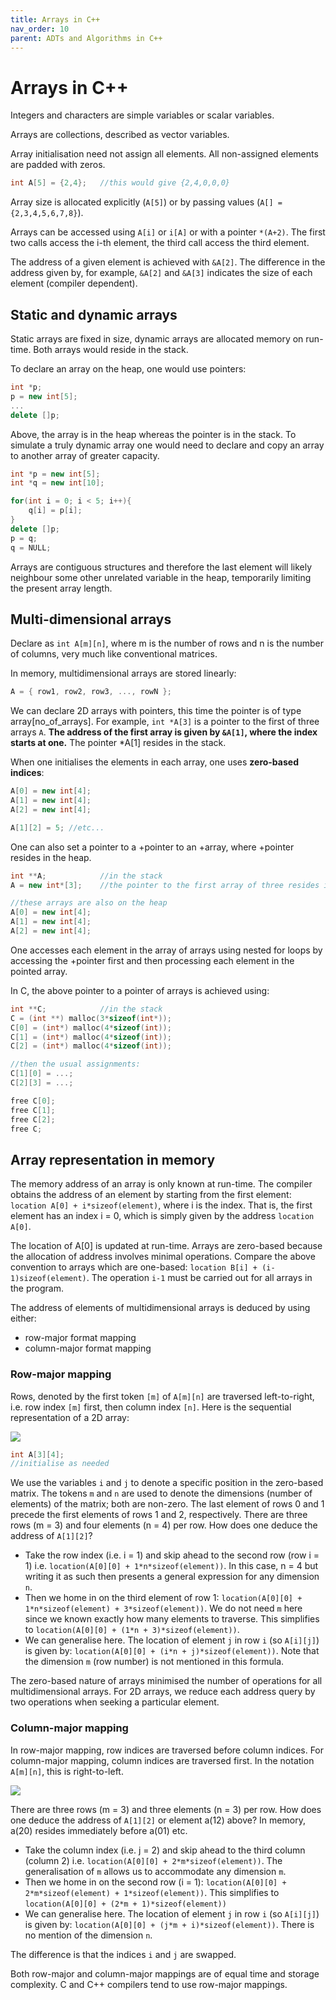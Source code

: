 ```yaml
---
title: Arrays in C++
nav_order: 10
parent: ADTs and Algorithms in C++
---
```


# Arrays in C++

Integers and characters are simple variables or scalar variables.

Arrays are collections, described as vector variables.

Array initialisation need not assign all elements. All non-assigned elements are padded with zeros.

```cpp
int A[5] = {2,4};   //this would give {2,4,0,0,0}
```

Array size is allocated explicitly (`A[5]`) or by passing values (`A[] = {2,3,4,5,6,7,8}`).

Arrays can be accessed using `A[i]` or `i[A]` or with a pointer `*(A+2)`. The first two calls access the i-th element, the third call access the third element.

The address of a given element is achieved with `&A[2]`. The difference in the address given by, for example, `&A[2]` and `&A[3]` indicates the size of each element (compiler dependent).

## Static and dynamic arrays

Static arrays are fixed in size, dynamic arrays are allocated memory on run-time. Both arrays would reside in the stack.

To declare an array on the heap, one would use pointers:

```cpp
int *p;
p = new int[5];
...
delete []p;
```

Above, the array is in the heap whereas the pointer is in the stack. To simulate a truly dynamic array one would need to declare and copy an array to another array of greater capacity.

```cpp
int *p = new int[5];
int *q = new int[10];

for(int i = 0; i < 5; i++){
    q[i] = p[i];
}
delete []p;
p = q;
q = NULL;
```

Arrays are contiguous structures and therefore the last element will likely neighbour some other unrelated variable in the heap, temporarily limiting the present array length.

## Multi-dimensional arrays

Declare as `int A[m][n]`, where m is the number of rows and n is the number of columns, very much like conventional matrices.

In memory, multidimensional arrays are stored linearly:

```cpp
A = { row1, row2, row3, ..., rowN };
```

We can declare 2D arrays with pointers, this time the pointer is of type array[no_of_arrays]. For example, `int *A[3]` is a pointer to the first of three arrays `A`. __The address of the first array is given by `&A[1]`, where the index starts at one.__ The pointer *A[1] resides in the stack.

When one initialises the elements in each array, one uses __zero-based indices__:

```cpp
A[0] = new int[4];
A[1] = new int[4];
A[2] = new int[4];

A[1][2] = 5; //etc...
```

One can also set a pointer to a +pointer to an +array, where +pointer resides in the heap.

```cpp
int **A;            //in the stack
A = new int*[3];    //the pointer to the first array of three resides in the heap

//these arrays are also on the heap
A[0] = new int[4];
A[1] = new int[4];
A[2] = new int[4];
```

One accesses each element in the array of arrays using nested for loops by accessing the +pointer first and then processing each element in the pointed array.

In C, the above pointer to a pointer of arrays is achieved using:

```cpp
int **C;            //in the stack
C = (int **) malloc(3*sizeof(int*));
C[0] = (int*) malloc(4*sizeof(int));
C[1] = (int*) malloc(4*sizeof(int));
C[2] = (int*) malloc(4*sizeof(int));

//then the usual assignments:
C[1][0] = ...;
C[2][3] = ...;

free C[0];
free C[1];
free C[2];
free C;
```

## Array representation in memory

The memory address of an array is only known at run-time. The compiler obtains the address of an element by starting from the first element: `location A[0] + i*sizeof(element)`, where i is the index. That is, the first element has an index i = 0, which is simply given by the address `location A[0]`.

The location of A[0] is updated at run-time. Arrays are zero-based because the allocation of address involves minimal operations. Compare the above convention to arrays which are one-based: `location B[i] + (i-1)sizeof(element)`. The operation `i-1` must be carried out for all arrays in the program.

The address of elements of multidimensional arrays is deduced by using either:

+ row-major format mapping
+ column-major format mapping

### Row-major mapping

Rows, denoted by the first token `[m]` of `A[m][n]` are traversed left-to-right, i.e. row index `[m]` first, then column index `[n]`. Here is the sequential representation of a 2D array:

![](./images/rowmajor.svg)

```cpp
int A[3][4];
//initialise as needed
```

We use the variables `i` and `j` to denote a specific position in the zero-based matrix. The tokens `m` and `n` are used to denote the dimensions (number of elements) of the matrix; both are non-zero. The last element of rows 0 and 1 precede the first elements of rows 1 and 2, respectively. There are three rows (m = 3) and four elements (n = 4) per row. How does one deduce the address of `A[1][2]`?

+ Take the row index (i.e. i = 1) and skip ahead to the second row (row i = 1) i.e. `location(A[0][0] + 1*n*sizeof(element))`. In this case, n = 4 but writing it as such then presents a general expression for any dimension `n`.
+ Then we home in on the third element of row 1: `location(A[0][0] + 1*n*sizeof(element) + 3*sizeof(element))`. We do not need `m` here since we known exactly how many elements to traverse. This simplifies to `location(A[0][0] + (1*n + 3)*sizeof(element))`.
+ We can generalise here. The location of element `j` in row `i` (so `A[i][j]`) is given by: `location(A[0][0] + (i*n + j)*sizeof(element))`. Note that the dimension `m` (row number) is not mentioned in this formula.

The zero-based nature of arrays minimised the number of operations for all multidimensional arrays. For 2D arrays, we reduce each address query by two operations when seeking a particular element.

### Column-major mapping

In row-major mapping, row indices are traversed before column indices. For column-major mapping, column indices are traversed first. In the notation `A[m][n]`, this is right-to-left.

![](./images/columnmajor.svg)

There are three rows (m = 3) and three elements (n = 3) per row. How does one deduce the address of `A[1][2]` or element a(12) above? In memory, a(20) resides immediately before a(01) etc.

+ Take the column index (i.e. j = 2) and skip ahead to the third column (column 2) i.e. `location(A[0][0] + 2*m*sizeof(element))`. The generalisation of `m` allows us to accommodate any dimension `m`. 
+ Then we home in on the second row (i = 1): `location(A[0][0] + 2*m*sizeof(element) + 1*sizeof(element))`. This simplifies to `location(A[0][0] + (2*m + 1)*sizeof(element))`
+ We can generalise here. The location of element `j` in row `i` (so `A[i][j]`) is given by: `location(A[0][0] + (j*m + i)*sizeof(element))`. There is no mention of the dimension `n`.

The difference is that the indices `i` and `j` are swapped.

Both row-major and column-major mappings are of equal time and storage complexity. C and C++ compilers tend to use row-major mappings.